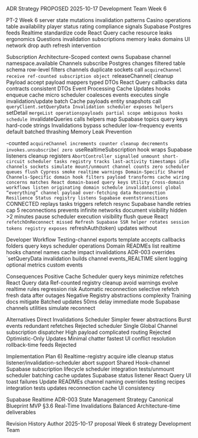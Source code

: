 ADR Strategy PROPOSED 2025-10-17 Development Team Week 6

PT-2 Week 6 server state mutations invalidation patterns Casino operations table availability player status rating compliance signals Supabase Postgres feeds Realtime standardize code React Query cache resource leaks ergonomics Questions invalidation subscriptions memory leaks domains UI network drop auth refresh intervention

Subscription Architecture-Scoped context owns Supabase channel namespace.available Channels subscribe Postgres changes filtered table schema row-level filters channels duplicate sockets call `acquireChannel receive ref-counted subscription object `releaseChannel( cleanup Payload accept payload mappers typed DTOs React Query callbacks data contracts consistent DTOs Event Processing Cache Updates hooks enqueue cache micro scheduler coalesces events executes single invalidation/update batch Cache payloads entity snapshots call `queryClient.setQueryData Invalidation scheduler exposes helpers `setDetail `mergeList operationspayloads partial scope ambiguous hooks schedule `invalidateQueries calls helpers map Supabase topics query keys hard-code strings Invalidations bypass scheduler low-frequency events default batched thrashing Memory Leak Prevention

-counted `acquireChannel increments counter cleanup decrements invokes.unsubscribe( zero `useRealtimeSubscription hook wraps Supabase listeners cleanup registers `AbortController signalled unmount short-circuit scheduler tasks registry tracks last-activity timestamps idle channels sockets simulate mount/unmount channel counts zero scheduler queues flush Cypress smoke realtime warnings Domain-Specific Shared Channels-Specific domain hook filters payload transforms cache wiring concerns matches React domain-based query keys Utility Cross-domain workflows listen originating domain schedule invalidations( global “everything” channel payload over-fetching data Reconnection Resilience Status registry listens Supabase eventstransitions `CONNECTED replays tasks triggers refetch resync Supabase handle retries cap 5 reconnections prevents infinite networks document visibility hidden >2 minutes pause scheduler execution visibility flush queue React `refetchOnReconnect missed Refresh Supabase SSR helper rotates session tokens registry exposes `refreshAuth(token) updates without

Developer Workflow Testing-channel exports template accepts callbacks folders query keys scheduler operations Domain READMEs list realtime hooks channel names cache impact invalidations ADR-003 overrides `setQueryData invalidation builds channel events_REALTIME silent logging optional metrics custom events

Consequences Positive Cache Scheduler query keys minimize refetches React Query data Ref-counted registry cleanup avoid warnings evolve realtime rules regression risk Automatic reconnection selective refetch fresh data after outages Negative Registry abstractions complexity Training docs mitigate Batched updates 50ms delay immediate mode Supabase channels utilities simulate reconnect

Alternatives Direct Invalidations Scheduler Simpler fewer abstractions Burst events redundant refetches Rejected scheduler Single Global Channel subscription dispatcher High payload complicated routing Rejected Optimistic-Only Updates Minimal chatter fastest UI conflict resolution rollback-time feeds Rejected

Implementation Plan 6) Realtime-registry acquire idle cleanup status listener/invalidation-scheduler abort support Shared Hook-channel Supabase subscription lifecycle scheduler integration tests/unmount scheduler batching cache updates Supabase status listener React Query UI toast failures Update READMEs channel naming overrides testing recipes integration tests updates reconnection cache UI consistency

Supabase Realtime ADR-003 State Management Strategy Canonical Blueprint MVP §3.6 Real-Time Invalidations Balanced Architecture-time deliverables

Revision History Author 2025-10-17 proposal Week 6 strategy Development Team
